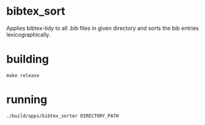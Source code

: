 # bibtex_sort
Applies bibtex-tidy to all .bib files in given directory and sorts the bib entries lexicographically.

# building
`make release`

# running
`./build/apps/bibtex_sorter DIRECTORY_PATH`
